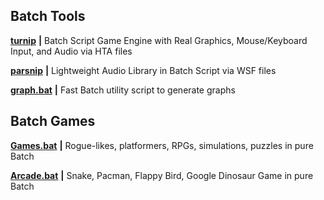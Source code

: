 
<b><h2>Batch Tools</h2></b>

[**turnip**](https://github.com/thelowsunoverthemoon/turnip) **|** Batch Script Game Engine with Real Graphics, Mouse/Keyboard Input, and Audio via HTA files

[**parsnip**](https://github.com/thelowsunoverthemoon/parsnip) **|** Lightweight Audio Library in Batch Script via WSF files

[**graph.bat**](https://github.com/thelowsunoverthemoon/graph.bat) **|** Fast Batch utility script to generate graphs

<b><h2>Batch Games</h2></b>

[**Games.bat**](https://github.com/thelowsunoverthemoon/Games.bat) **|** Rogue-likes, platformers, RPGs, simulations, puzzles in pure Batch

[**Arcade.bat**](https://github.com/thelowsunoverthemoon/Arcade.bat) **|** Snake, Pacman, Flappy Bird, Google Dinosaur Game in pure Batch



